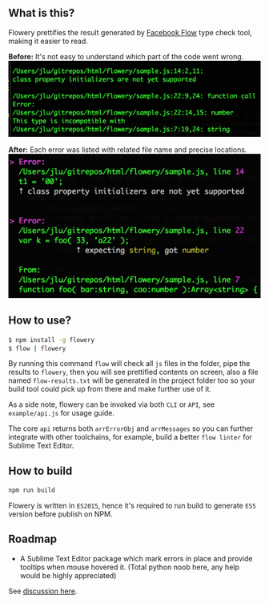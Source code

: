 
What is this?
--------------

Flowery prettifies the result generated by [Facebook Flow](https://github.com/facebook/flow) type check tool, making it easier to read.

__Before:__
It's not easy to understand which part of the code went wrong.
![after](https://raw.githubusercontent.com/coodoo/flowery/master/images/screenshot-before.png)

__After:__
Each error was listed with related file name and precise locations.
![after](https://raw.githubusercontent.com/coodoo/flowery/master/images/screenshot-after.png)


How to use?
-----------

```bash
$ npm install -g flowery
$ flow | flowery
```

By running this command `flow` will check all `js` files in the folder, pipe the results to `flowery`, then you will see  prettified contents on screen, also a file named `flow-results.txt` will be generated in the project folder too so your build tool could pick up from there and make further use of it.

As a side note, flowery can be invoked via both `CLI` or `API`, see `example/api.js` for usage guide.

The core `api` returns both `arrErrorObj` and `arrMessages` so you can further integrate with other toolchains, for example, build a better `flow linter` for Sublime Text Editor.

How to build
------------

```js
npm run build
```

Flowery is written in `ES2015`, hence it's required to run build to generate `ES5` version before publish on NPM.

Roadmap
-------

- A Sublime Text Editor package which mark errors in place and provide tooltips when mouse hovered it. (Total python noob here, any help would be highly appreciated)

See [discussion here](https://github.com/facebook/flow/issues/768).

